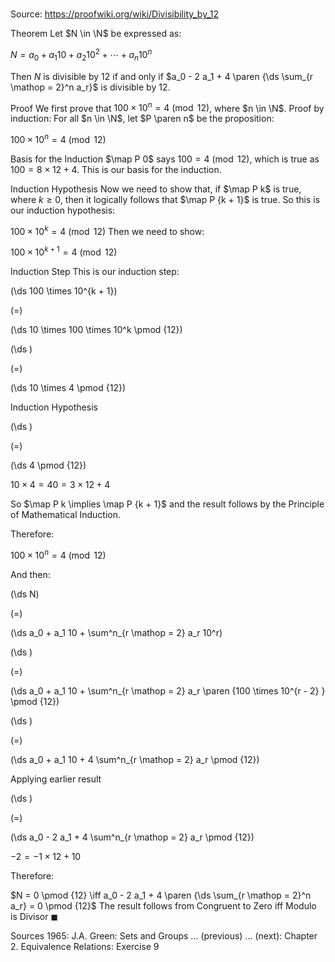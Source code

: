 # 

Source: https://proofwiki.org/wiki/Divisibility_by_12



Theorem
Let $N \in \N$ be expressed as:

$N = a_0 + a_1 10 + a_2 10^2 + \cdots + a_n 10^n$

Then $N$ is divisible by $12$ if and only if $a_0 - 2 a_1 + 4 \paren {\ds \sum_{r \mathop = 2}^n a_r}$ is  divisible by $12$.


Proof
We first prove that $100 \times 10^n = 4 \pmod {12}$, where $n \in \N$.
Proof by induction:
For all $n \in \N$, let $P \paren n$ be the proposition:

$100 \times 10^n = 4 \pmod {12}$


Basis for the Induction
$\map P 0$ says $100 = 4 \pmod {12}$, which is true as $100 = 8 \times 12 + 4$.
This is our basis for the induction.


Induction Hypothesis
Now we need to show that, if $\map P k$ is true, where $k \ge 0$, then it logically follows that $\map P {k + 1}$ is true.
So this is our induction hypothesis:

$100 \times 10^k = 4 \pmod {12}$
Then we need to show:

$100 \times 10^{k + 1} = 4 \pmod {12}$


Induction Step
This is our induction step:














\(\ds 100 \times 10^{k + 1}\)

\(=\)







\(\ds 10 \times 100 \times 10^k \pmod {12}\)




















\(\ds \)

\(=\)







\(\ds 10 \times 4 \pmod {12}\)





Induction Hypothesis














\(\ds \)

\(=\)







\(\ds 4 \pmod {12}\)





$10 \times 4 = 40 = 3 \times 12 + 4$



So $\map P k \implies \map P {k + 1}$ and the result follows by the Principle of Mathematical Induction.

Therefore:

$100 \times 10^n = 4 \pmod {12}$

And then:














\(\ds N\)

\(=\)







\(\ds a_0 + a_1 10 + \sum^n_{r \mathop = 2} a_r 10^r\)




















\(\ds \)

\(=\)







\(\ds a_0 + a_1 10 + \sum^n_{r \mathop = 2} a_r \paren {100 \times 10^{r - 2} } \pmod {12}\)




















\(\ds \)

\(=\)







\(\ds a_0 + a_1 10 + 4 \sum^n_{r \mathop = 2} a_r \pmod {12}\)





Applying earlier result














\(\ds \)

\(=\)







\(\ds a_0 - 2 a_1 + 4 \sum^n_{r \mathop = 2} a_r \pmod {12}\)





$-2 = -1 \times 12 + 10$



Therefore:

$N = 0 \pmod {12} \iff a_0 - 2 a_1 + 4 \paren {\ds \sum_{r \mathop = 2}^n a_r} = 0 \pmod {12}$
The result follows from Congruent to Zero iff Modulo is Divisor
$\blacksquare$


Sources
1965: J.A. Green: Sets and Groups ... (previous) ... (next): Chapter $2$. Equivalence Relations: Exercise $9$




